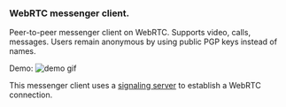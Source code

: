 ### WebRTC messenger client.

Peer-to-peer messenger client on WebRTC. Supports video, calls, messages. Users remain anonymous by using public PGP keys instead of names.

Demo:
![demo gif](https://github.com/mir-evgenii/webrtc_messenger_client/blob/main/demo/Demo.gif "Demo how to messeger works.")

This messenger client uses a [signaling server](https://github.com/mir-evgenii/signaling_server) to establish a WebRTC connection.
